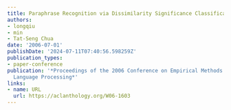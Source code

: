 ```yaml
---
title: Paraphrase Recognition via Dissimilarity Significance Classification
authors:
- longqiu
- min
- Tat-Seng Chua
date: '2006-07-01'
publishDate: '2024-07-11T07:40:56.598259Z'
publication_types:
- paper-conference
publication: '*Proceedings of the 2006 Conference on Empirical Methods in Natural
  Language Processing*'
links:
- name: URL
  url: https://aclanthology.org/W06-1603
---
```

